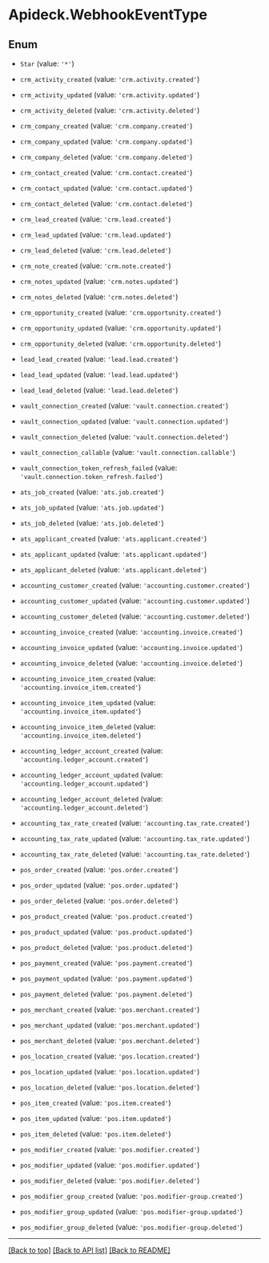 # Apideck.WebhookEventType

## Enum


* `Star` (value: `'*'`)

* `crm_activity_created` (value: `'crm.activity.created'`)

* `crm_activity_updated` (value: `'crm.activity.updated'`)

* `crm_activity_deleted` (value: `'crm.activity.deleted'`)

* `crm_company_created` (value: `'crm.company.created'`)

* `crm_company_updated` (value: `'crm.company.updated'`)

* `crm_company_deleted` (value: `'crm.company.deleted'`)

* `crm_contact_created` (value: `'crm.contact.created'`)

* `crm_contact_updated` (value: `'crm.contact.updated'`)

* `crm_contact_deleted` (value: `'crm.contact.deleted'`)

* `crm_lead_created` (value: `'crm.lead.created'`)

* `crm_lead_updated` (value: `'crm.lead.updated'`)

* `crm_lead_deleted` (value: `'crm.lead.deleted'`)

* `crm_note_created` (value: `'crm.note.created'`)

* `crm_notes_updated` (value: `'crm.notes.updated'`)

* `crm_notes_deleted` (value: `'crm.notes.deleted'`)

* `crm_opportunity_created` (value: `'crm.opportunity.created'`)

* `crm_opportunity_updated` (value: `'crm.opportunity.updated'`)

* `crm_opportunity_deleted` (value: `'crm.opportunity.deleted'`)

* `lead_lead_created` (value: `'lead.lead.created'`)

* `lead_lead_updated` (value: `'lead.lead.updated'`)

* `lead_lead_deleted` (value: `'lead.lead.deleted'`)

* `vault_connection_created` (value: `'vault.connection.created'`)

* `vault_connection_updated` (value: `'vault.connection.updated'`)

* `vault_connection_deleted` (value: `'vault.connection.deleted'`)

* `vault_connection_callable` (value: `'vault.connection.callable'`)

* `vault_connection_token_refresh_failed` (value: `'vault.connection.token_refresh.failed'`)

* `ats_job_created` (value: `'ats.job.created'`)

* `ats_job_updated` (value: `'ats.job.updated'`)

* `ats_job_deleted` (value: `'ats.job.deleted'`)

* `ats_applicant_created` (value: `'ats.applicant.created'`)

* `ats_applicant_updated` (value: `'ats.applicant.updated'`)

* `ats_applicant_deleted` (value: `'ats.applicant.deleted'`)

* `accounting_customer_created` (value: `'accounting.customer.created'`)

* `accounting_customer_updated` (value: `'accounting.customer.updated'`)

* `accounting_customer_deleted` (value: `'accounting.customer.deleted'`)

* `accounting_invoice_created` (value: `'accounting.invoice.created'`)

* `accounting_invoice_updated` (value: `'accounting.invoice.updated'`)

* `accounting_invoice_deleted` (value: `'accounting.invoice.deleted'`)

* `accounting_invoice_item_created` (value: `'accounting.invoice_item.created'`)

* `accounting_invoice_item_updated` (value: `'accounting.invoice_item.updated'`)

* `accounting_invoice_item_deleted` (value: `'accounting.invoice_item.deleted'`)

* `accounting_ledger_account_created` (value: `'accounting.ledger_account.created'`)

* `accounting_ledger_account_updated` (value: `'accounting.ledger_account.updated'`)

* `accounting_ledger_account_deleted` (value: `'accounting.ledger_account.deleted'`)

* `accounting_tax_rate_created` (value: `'accounting.tax_rate.created'`)

* `accounting_tax_rate_updated` (value: `'accounting.tax_rate.updated'`)

* `accounting_tax_rate_deleted` (value: `'accounting.tax_rate.deleted'`)

* `pos_order_created` (value: `'pos.order.created'`)

* `pos_order_updated` (value: `'pos.order.updated'`)

* `pos_order_deleted` (value: `'pos.order.deleted'`)

* `pos_product_created` (value: `'pos.product.created'`)

* `pos_product_updated` (value: `'pos.product.updated'`)

* `pos_product_deleted` (value: `'pos.product.deleted'`)

* `pos_payment_created` (value: `'pos.payment.created'`)

* `pos_payment_updated` (value: `'pos.payment.updated'`)

* `pos_payment_deleted` (value: `'pos.payment.deleted'`)

* `pos_merchant_created` (value: `'pos.merchant.created'`)

* `pos_merchant_updated` (value: `'pos.merchant.updated'`)

* `pos_merchant_deleted` (value: `'pos.merchant.deleted'`)

* `pos_location_created` (value: `'pos.location.created'`)

* `pos_location_updated` (value: `'pos.location.updated'`)

* `pos_location_deleted` (value: `'pos.location.deleted'`)

* `pos_item_created` (value: `'pos.item.created'`)

* `pos_item_updated` (value: `'pos.item.updated'`)

* `pos_item_deleted` (value: `'pos.item.deleted'`)

* `pos_modifier_created` (value: `'pos.modifier.created'`)

* `pos_modifier_updated` (value: `'pos.modifier.updated'`)

* `pos_modifier_deleted` (value: `'pos.modifier.deleted'`)

* `pos_modifier_group_created` (value: `'pos.modifier-group.created'`)

* `pos_modifier_group_updated` (value: `'pos.modifier-group.updated'`)

* `pos_modifier_group_deleted` (value: `'pos.modifier-group.deleted'`)


---

[[Back to top]](#) [[Back to API list]](../../../../README.md#documentation-for-api-endpoints) [[Back to README]](../../../../README.md)


